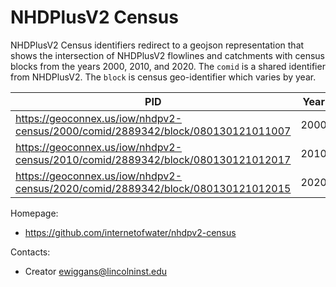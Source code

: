 # NHDPlusV2 Census

NHDPlusV2 Census identifiers redirect to a geojson representation that shows the intersection of NHDPlusV2 flowlines and catchments with census blocks from the years 2000, 2010, and 2020. The `comid` is a shared identifier from NHDPlusV2. The `block` is census geo-identifier which varies by year.

| PID                                                                             | Year        | Comid   | Block           |
| ------------------------------------------------------------------------------- | ----------- | ------- | --------------- |
| https://geoconnex.us/iow/nhdpv2-census/2000/comid/2889342/block/080130121011007 | 2000        | 2889342 | 080130121011007 |
| https://geoconnex.us/iow/nhdpv2-census/2010/comid/2889342/block/080130121012017 | 2010        | 2889342 | 080130121011007 |
| https://geoconnex.us/iow/nhdpv2-census/2020/comid/2889342/block/080130121012015 | 2020        | 2889342 | 080130121011007 |


Homepage:
* https://github.com/internetofwater/nhdpv2-census

Contacts:
* Creator <ewiggans@lincolninst.edu>
